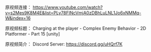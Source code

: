 原视频连接：
https://www.youtube.com/watch?v=s2Mes9K8M4E&list=PLy78FINcVmjA0zDBhLuLNL1Jo6xNMMq-W&index=16

原视频标题：
Charging at the player - Complex Enemy Behavior - 2D Platformer - Part 15 [unity]

原视频简介：
Discord Server:
https://discord.gg/uHQrf7K
